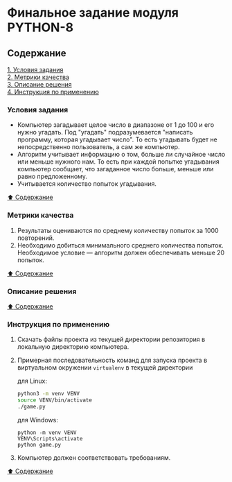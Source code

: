 # Финальное задание модуля PYTHON-8 #

## Содержание ##
[1. Условия задания](#условия-задания)    
[2. Метрики качества]()    
[3. Описание решения](#описание-решения)    
[4. Инструкция по применению](#инструкция-по-применению)    

### Условия задания ###

- Компьютер загадывает целое число в диапазоне от 1 до 100 и его нужно угадать.
Под "угадать" подразумевается "написать программу, которая угадывает число". То
есть угадывать будет не непосредственно пользователь, а сам же компьютер.
- Алгоритм учитывает информацию о том, больше ли случайное число или меньше
нужного нам. То есть при каждой попытке угадывания компьютер сообщает, что
загаданное число больше, меньше или равно предложенному.
- Учитывается количество попыток угадывания.

[:arrow_up: Содержание](#содержание)

### Метрики качества ###

1. Результаты оцениваются по среднему количеству попыток за 1000 повторений.
2. Необходимо добиться минимального среднего количества попыток. Необходимое
условие&nbsp;&mdash; алгоритм должен обеспечивать меньше 20 попыток.

[:arrow_up: Содержание](#содержание)

### Описание решения ###

[:arrow_up: Содержание](#содержание)

### Инструкция по применению ###

1. Скачать файлы проекта из текущей директории репозитория в локальную директорию
компьютера.
2. Примерная последовательность команд для запуска проекта в виртуальном
окружении `virtualenv` в текущей директории    

    для Linux:

    ```bash
    python3 -m venv VENV
    source VENV/bin/activate
    ./game.py
    ```

    для Windows:    

    ```text
    python -m venv VENV
    VENV\Scripts\activate
    python game.py
    ```

3. Компьютер должен соответствовать требованиям.

[:arrow_up: Содержание](#содержание)
